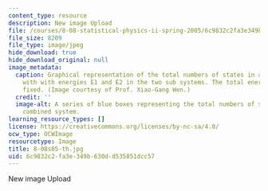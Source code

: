 ```yaml
---
content_type: resource
description: New image Upload
file: /courses/8-08-statistical-physics-ii-spring-2005/6c9832c2fa3e349b630dd535851dcc57_8-08s05-th.jpg
file_size: 8209
file_type: image/jpeg
hide_download: true
hide_download_original: null
image_metadata:
  caption: Graphical representation of the total numbers of states in a combined system
    with with energies E1 and E2 in the two sub systems. The total energy E1+E2 is
    fixed. (Image courtesy of Prof. Xiao-Gang Wen.)
  credit: ''
  image-alt: A series of blue boxes representing the total numbers of states in a
    combined system.
learning_resource_types: []
license: https://creativecommons.org/licenses/by-nc-sa/4.0/
ocw_type: OCWImage
resourcetype: Image
title: 8-08s05-th.jpg
uid: 6c9832c2-fa3e-349b-630d-d535851dcc57
---
```

New image Upload